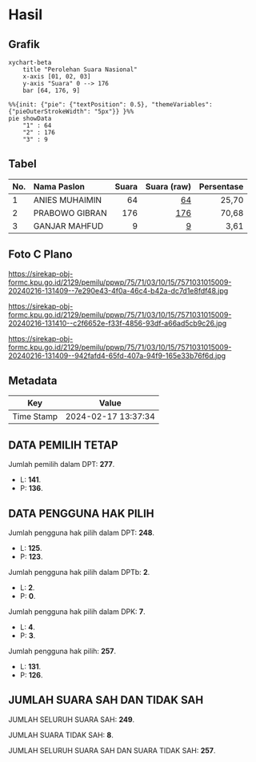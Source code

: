 # Hasil

## Grafik

```mermaid
xychart-beta
    title "Perolehan Suara Nasional"
    x-axis [01, 02, 03]
    y-axis "Suara" 0 --> 176
    bar [64, 176, 9]
```

```mermaid
%%{init: {"pie": {"textPosition": 0.5}, "themeVariables": {"pieOuterStrokeWidth": "5px"}} }%%
pie showData
    "1" : 64
    "2" : 176
    "3" : 9
```

## Tabel

| No. | Nama Paslon    | Suara | Suara (raw) | Persentase |
|:--- |:-------------- | -----:| -----------:| ----------:|
| 1   | ANIES MUHAIMIN | 64    | [64][p-1]   | 25,70      |
| 2   | PRABOWO GIBRAN | 176   | [176][p-2]  | 70,68      |
| 3   | GANJAR MAHFUD  | 9     | [9][p-3]    | 3,61       |


[p-1]: https://github.com/gigit-pemilu/pemilu-2024/blob/main/pilpres/hitung-suara/sub/75-gorontalo/sub/71-kota-gorontalo/sub/03-kota-utara/sub/1015-dembe-jaya/sub/009-tps/sub/paslon-1.txt
[p-2]: https://github.com/gigit-pemilu/pemilu-2024/blob/main/pilpres/hitung-suara/sub/75-gorontalo/sub/71-kota-gorontalo/sub/03-kota-utara/sub/1015-dembe-jaya/sub/009-tps/sub/paslon-2.txt
[p-3]: https://github.com/gigit-pemilu/pemilu-2024/blob/main/pilpres/hitung-suara/sub/75-gorontalo/sub/71-kota-gorontalo/sub/03-kota-utara/sub/1015-dembe-jaya/sub/009-tps/sub/paslon-3.txt

## Foto C Plano

https://sirekap-obj-formc.kpu.go.id/2129/pemilu/ppwp/75/71/03/10/15/7571031015009-20240216-131409--7e290e43-4f0a-46c4-b42a-dc7d1e8fdf48.jpg

https://sirekap-obj-formc.kpu.go.id/2129/pemilu/ppwp/75/71/03/10/15/7571031015009-20240216-131410--c2f6652e-f33f-4856-93df-a66ad5cb9c26.jpg

https://sirekap-obj-formc.kpu.go.id/2129/pemilu/ppwp/75/71/03/10/15/7571031015009-20240216-131409--942fafd4-65fd-407a-94f9-165e33b76f6d.jpg


## Metadata

| Key        | Value               |
| ---------- | ------------------- |
| Time Stamp | 2024-02-17 13:37:34 |


## DATA PEMILIH TETAP

Jumlah pemilih dalam DPT: **277**.
 * L: **141**.
 * P: **136**.

## DATA PENGGUNA HAK PILIH

Jumlah pengguna hak pilih dalam DPT: **248**.
 * L: **125**.
 * P: **123**.

Jumlah pengguna hak pilih dalam DPTb: **2**.
 * L: **2**.
 * P: **0**.

Jumlah pengguna hak pilih dalam DPK: **7**.
 * L: **4**.
 * P: **3**.

Jumlah pengguna hak pilih: **257**.
 * L: **131**.
 * P: **126**.

## JUMLAH SUARA SAH DAN TIDAK SAH

JUMLAH SELURUH SUARA SAH: **249**.

JUMLAH SUARA TIDAK SAH: **8**.

JUMLAH SELURUH SUARA SAH DAN SUARA TIDAK SAH: **257**.


